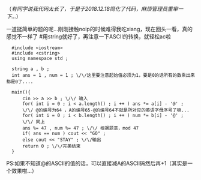 （*有同学说我代码太长了，于是于2018.12.18简化了代码，麻烦管理员重审一下...*）

一道挺简单的题的呢...刚刚接触noip的时候难得我吃xiang，现在回头一看，真的感觉不一样了
#用string就好了，再注意一下ASCII的转换，就轻松ac啦

      #include <iostream>
      #include <cstring>
      using namespace std ;
      
      string a , b ;
      int ans = 1 , num = 1 ; \/\/这里要注意起始值必须为1，要是0的话所有的数乘出来都是0了....

      main(){
          cin >> a >> b ; \/\/ 输入
          for( int i = 0 ; i < a.length() ; i ++ ) ans *= a[i] - '@' ; 
          \/\/ @的编号为64 ，A的编号65-@的编号64不就是所对应的英语字母序号了嘛...
          for( int i = 0 ; i < b.length() ; i ++ ) num *= b[i] - '@' ; 
          \/\/ 同上
          ans %= 47 , num %= 47 ; \/\/ 根据题意，mod 47
          if( ans == num ) cout << "GO" ; 
          else cout << "STAY" ; \/\/输出
          return 0 ; \/\/完美结束
      }
PS:如果不知道@的ASCII的值的话，可以直接减A的ASCII码然后再+1（其实是一个效果啦...）